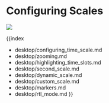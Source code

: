 Configuring Scales
=======================

<img src="desktop/gantt_right.png"/>

{{index
- desktop/configuring_time_scale.md 
- desktop/zooming.md
- desktop/highlighting_time_slots.md
- desktop/second_scale.md
- desktop/dynamic_scale.md
- desktop/custom_scale.md
- desktop/markers.md
- desktop/rtl_mode.md
}}